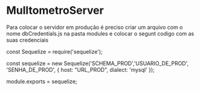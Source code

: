 # MulltometroServer

Para colocar o servidor em produção é preciso criar um arquivo com o nome dbCredentials.js na pasta modules e colocar
o segunt codigo com as suas credenciais 

  const Sequelize = require('sequelize');

  const sequelize = new Sequelize('SCHEMA_PROD','USUARIO_DE_PROD', 'SENHA_DE_PROD', {
      host: "URL_PROD",
      dialect: 'mysql'
  });

  module.exports = sequelize;
